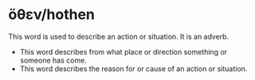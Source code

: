 # ὅθεν/hothen
This word is used to describe an action or situation. It is an adverb.
* This word describes from what place or direction something or someone has come.
* This word describes the reason for or cause of an action or situation.
